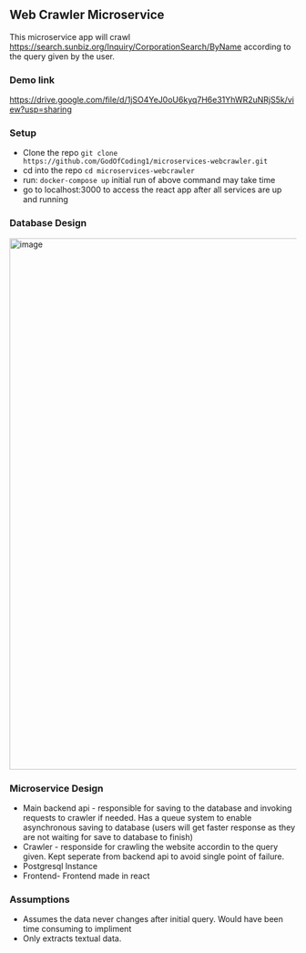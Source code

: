 ## Web Crawler Microservice

This microservice app will crawl https://search.sunbiz.org/Inquiry/CorporationSearch/ByName according to the query given by the user.

### Demo link

https://drive.google.com/file/d/1jSO4YeJ0oU6kyq7H6e31YhWR2uNRjS5k/view?usp=sharing

### Setup

- Clone the repo
  ```git clone https://github.com/GodOfCoding1/microservices-webcrawler.git```
- cd into the repo
  ```cd microservices-webcrawler```
- run: ```docker-compose up```
  initial run of above command may take time
- go to localhost:3000 to access the react app after all services are up and running

### Database Design

<img width="933" alt="image" src="https://github.com/user-attachments/assets/2fa422e7-ce90-4bed-b8af-536adab63f31" />

### Microservice Design

- Main backend api - responsible for saving to the database and invoking requests to crawler if needed. Has a queue system to enable asynchronous saving to database (users will get faster response as they are not waiting for save to database to finish)
- Crawler - responside for crawling the website accordin to the query given. Kept seperate from backend api to avoid single point of failure. 
- Postgresql Instance
- Frontend- Frontend made in react

### Assumptions 

- Assumes the data never changes after initial query. Would have been time consuming to impliment
- Only extracts textual data.
